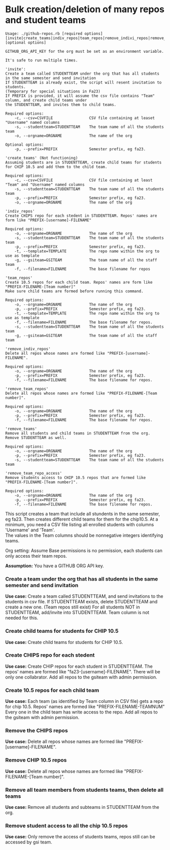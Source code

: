 # Bulk creation/deletion of many repos and student teams

```
Usage: ./github-repos.rb [required options] [invite|create_teams|indiv_repos|team_repos|remove_indivi_repos|remove_team_repos|remove_teams|remove_team_repo_access] [optional options]

GITHUB_ORG_API_KEY for the org must be set as an environment variable.

It's safe to run multiple times.

'invite':
Create a team called STUDENTTEAM under the org that has all students in the same semester and send invitation
If STUDENTTEAM is already exist, the script will resent invitation to students. 
(Temporary for special situations in Fa23)
If PREFIX is provided, it will assume the csv file contains "Team" column, and create child teams under 
the STUDENTTEAM, and invites them to child teams.

Required options:
    -c, --csv=CSVFILE                CSV file containing at leaset "Username" named columns
    -s, --studentteam=STUDENTTEAM    The team name of all the students team
    -o, --orgname=ORGNAME            The name of the org

Optional options:
    -p, --prefix=PREFIX              Semester prefix, eg fa23.

'create_teams' (Not functioning)
Assuming students are in STUDENTTEAM, create child teams for students for CHIP 10.5 and add them to the child team.

Required options:
    -c, --csv=CSVFILE                CSV file containing at least "Team" and "Username" named columns
    -s, --studentteam=STUDENTTEAM    The team name of all the students team
    -p, --prefix=PREFIX              Semester prefix, eg fa23.
    -o, --orgname=ORGNAME            The name of the org

'indiv_repos'
Create CHIPS repo for each stedent in STUDENTTEAM. Repos' names are form like "PREFIX-[username]-FILENAME"

Required options:
    -o, --orgname=ORGNAME            The name of the org
    -s, --studentteam=STUDENTTEAM    The team name of all the students team
    -p, --prefix=PREFIX              Semester prefix, eg fa23.
    -t, --template=TEMPLATE          The repo name within the org to use as template
    -g, --gsiteam=GSITEAM            The team name of all the staff team
    -f, --filename=FILENAME          The base filename for repos

'team_repos'
Create 10.5 repos for each child team. Repos' names are form like "PREFIX-FILENAME-[Team number]"
Make sure child teams are formed before running this command.

Required options:
    -o, --orgname=ORGNAME            The name of the org
    -p, --prefix=PREFIX              Semester prefix, eg fa23.
    -t, --template=TEMPLATE          The repo name within the org to use as template
    -f, --filename=FILENAME          The base filename for repos.
    -s, --studentteam=STUDENTTEAM    The team name of all the students team
    -g, --gsiteam=GSITEAM            The team name of all the staff team

'remove_indiv_repos'
Delete all repos whose names are formed like "PREFIX-[username]-FILENAME".

Required options:
    -o, --orgname=ORGNAME            The name of the org
    -p, --prefix=PREFIX              Semester prefix, eg fa23.
    -f, --filename=FILENAME          The base filename for repos.

'remove_team_repos'
Delete all repos whose names are formed like "PREFIX-FILENAME-[Team number]".

Required options:
    -o, --orgname=ORGNAME            The name of the org
    -p, --prefix=PREFIX              Semester prefix, eg fa23.
    -f, --filename=FILENAME          The base filename for repos.

'remove_teams'
Remove all students and child teams in STUDENTTEAM from the org.
Remove STUDENTTEAM as well.

Required options:
    -o, --orgname=ORGNAME            The name of the org
    -p, --prefix=PREFIX              Semester prefix, eg fa23.
    -s, --studentteam=STUDENTTEAM    The team name of all the students team

'remove_team_repo_access'
Remove students access to CHIP 10.5 repos that are formed like "PREFIX-FILENAME-[Team number]".

Required options:
    -o, --orgname=ORGNAME            The name of the org
    -p, --prefix=PREFIX              Semester prefix, eg fa23.
    -f, --filename=FILENAME          The base filename for repos.
```

This script creates a team that include all stundents in the same semester, eg fa23. 
Then creates different child teams for them for the chip10.5. At a minimum, 
you need a CSV file listing all enrolled students with columns 'Username' and 'Team'.  
The values in the Team columns should be nonnegative integers identifying teams.

Org setting: Assume Base permissions is no permission, each students can only access their team repos.

**Assumption:** You have a GITHUB ORG API key.

### Create a team under the org that has all students in the same semester and send invitation

**Use case:** Create a team called STUDENTTEAM, and send invitations 
to the students in csv file. If STUDENTTEAM exists, delete STUDENTTEAM and 
create a new one. (Team repos still exist)
For all students NOT in STUDENTTEAM, add/invite into STUDENTTEAM.
Team column is not needed for this.

### Create child teams for students for CHIP 10.5

**Use case:** Create child teams for students for CHIP 10.5. 

### Create CHIPS repo for each stedent

**Use case:** Create CHIP repos for each student in STUDENTTEAM.
The repos' names are formed like  "fa23-[username]-FILENAME". There will 
be only one collabrator. Add all repos to the gsiteam with admin permission.

### Create 10.5 repos for each child team 

**Use case:** Each team (as identified by Team column in CSV file)
gets a repo for chip 10.5.  Repos' names are formed like "PREFIX-FILENAME-TEAMNUM"
Every one in the child team has write access to the repo.
Add all repos to the gsiteam with admin permission.

### Remove the CHIPS repos

**Use case:** Delete all repos whose names are formed like "PREFIX-[username]-FILENAME".

### Remove CHIP 10.5 repos

**Use case:** Delete all repos whose names are formed like "PREFIX-FILENAME-[Team number]".

### Remove all team members from students teams, then delete all teams

**Use case:** Remove all students and subteams in STUDENTTEAM from the org.

### Remove student access to all the chip 10.5 repos 

**Use case:** Only remove the access of students teams, repos still can be accessed by
gsi team.

